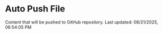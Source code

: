 # Auto Push File

Content that will be pushed to GitHub repository.
Last updated: 08/21/2025, 06:54:05 PM